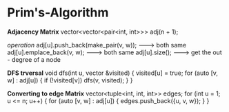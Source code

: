 # Prim's-Algorithm

**Adjacency Matrix**
vector<vector<pair<int, int>>> adj(n + 1);

*operation*
adj[u].push_back(make_pair(v, w));  ---> both same
adj[u].emplace_back(v, w);  ---> both same
adj[u].size(); ---> get the out - degree of a node

**DFS trversal**
void dfs(int u, vector<bool> &visited) {
    visited[u] = true;
    for (auto [v, w] : adj[u]) {
        if (!visited[v]) dfs(v, visited);
    }
}

**Converting to edge Matrix**
vector<tuple<int, int, int>> edges;
for (int u = 1; u <= n; u++) {
    for (auto [v, w] : adj[u]) {
        edges.push_back({u, v, w});
    }
}







